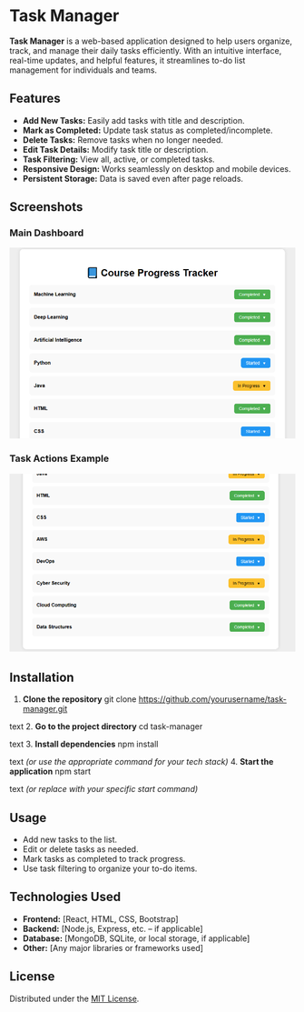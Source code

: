 # Task Manager

**Task Manager** is a web-based application designed to help users organize, track, and manage their daily tasks efficiently.
With an intuitive interface, real-time updates, and helpful features, it streamlines to-do list management for individuals and teams.

## Features

- **Add New Tasks:** Easily add tasks with title and description.
- **Mark as Completed:** Update task status as completed/incomplete.
- **Delete Tasks:** Remove tasks when no longer needed.
- **Edit Task Details:** Modify task title or description.
- **Task Filtering:** View all, active, or completed tasks.
- **Responsive Design:** Works seamlessly on desktop and mobile devices.
- **Persistent Storage:** Data is saved even after page reloads.

## Screenshots

### Main Dashboard

![1](https://github.com/RaviSankar-Dev/task-manager-react/blob/0c206a997524bb863c911b6667c096ac15e121d8/task%20manager.png)

### Task Actions Example

![2](https://github.com/RaviSankar-Dev/task-manager-react/blob/0c206a997524bb863c911b6667c096ac15e121d8/taskmanager%202.png)

## Installation

1. **Clone the repository**
git clone https://github.com/yourusername/task-manager.git

text
2. **Go to the project directory**
cd task-manager

text
3. **Install dependencies**
npm install

text
*(or use the appropriate command for your tech stack)*
4. **Start the application**
npm start

text
*(or replace with your specific start command)*

## Usage

- Add new tasks to the list.
- Edit or delete tasks as needed.
- Mark tasks as completed to track progress.
- Use task filtering to organize your to-do items.

## Technologies Used

- **Frontend:** [React, HTML, CSS, Bootstrap] <!-- Replace with your actual frontend stack -->
- **Backend:** [Node.js, Express, etc. – if applicable]
- **Database:** [MongoDB, SQLite, or local storage, if applicable]
- **Other:** [Any major libraries or frameworks used]

## License

Distributed under the [MIT License](LICENSE).
